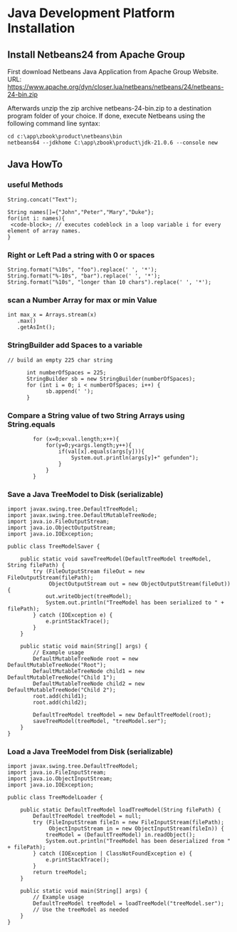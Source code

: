 # Java Development Platform Installation

## Install Netbeans24 from Apache Group

First download Netbeans Java Application from Apache Group Website.
URL: https://www.apache.org/dyn/closer.lua/netbeans/netbeans/24/netbeans-24-bin.zip

Afterwards unzip the zip archive netbeans-24-bin.zip to a destination program folder of your choice.
If done, execute Netbeans using the following command line syntax:

```
cd c:\app\zbook\product\netbeans\bin
netbeans64 --jdkhome C:\app\zbook\product\jdk-21.0.6 --console new
```


## Java HowTo

### useful Methods

```
String.concat("Text");

String names[]={"John","Peter","Mary","Duke"};
for(int i: names){
 <code-block>; // executes codeblock in a loop variable i for every element of array names.
}
```

### Right or Left Pad a string with 0  or spaces

```
String.format("%10s", "foo").replace(' ', '*');
String.format("%-10s", "bar").replace(' ', '*');
String.format("%10s", "longer than 10 chars").replace(' ', '*');
```
### scan a Number Array for max or min Value

```
int max_x = Arrays.stream(x)
   .max()
   .getAsInt();
```
### StringBuilder add Spaces to a variable

```
// build an empty 225 char string

      int numberOfSpaces = 225;
      StringBuilder sb = new StringBuilder(numberOfSpaces);
      for (int i = 0; i < numberOfSpaces; i++) {
            sb.append(' ');
      }
```
### Compare a String value of two String Arrays using String.equals

```
        for (x=0;x<val.length;x++){             
            for(y=0;y<args.length;y++){
                if(val[x].equals(args[y])){
                    System.out.println(args[y]+" gefunden");
                }                   
            }       
        }
```

### Save a Java TreeModel to Disk (serializable)

```
import javax.swing.tree.DefaultTreeModel;
import javax.swing.tree.DefaultMutableTreeNode;
import java.io.FileOutputStream;
import java.io.ObjectOutputStream;
import java.io.IOException;

public class TreeModelSaver {

    public static void saveTreeModel(DefaultTreeModel treeModel, String filePath) {
        try (FileOutputStream fileOut = new FileOutputStream(filePath);
             ObjectOutputStream out = new ObjectOutputStream(fileOut)) {
            out.writeObject(treeModel);
            System.out.println("TreeModel has been serialized to " + filePath);
        } catch (IOException e) {
            e.printStackTrace();
        }
    }

    public static void main(String[] args) {
        // Example usage
        DefaultMutableTreeNode root = new DefaultMutableTreeNode("Root");
        DefaultMutableTreeNode child1 = new DefaultMutableTreeNode("Child 1");
        DefaultMutableTreeNode child2 = new DefaultMutableTreeNode("Child 2");
        root.add(child1);
        root.add(child2);

        DefaultTreeModel treeModel = new DefaultTreeModel(root);
        saveTreeModel(treeModel, "treeModel.ser");
    }
}
```

### Load a Java TreeModel from Disk (serializable)

```
import javax.swing.tree.DefaultTreeModel;
import java.io.FileInputStream;
import java.io.ObjectInputStream;
import java.io.IOException;

public class TreeModelLoader {

    public static DefaultTreeModel loadTreeModel(String filePath) {
        DefaultTreeModel treeModel = null;
        try (FileInputStream fileIn = new FileInputStream(filePath);
             ObjectInputStream in = new ObjectInputStream(fileIn)) {
            treeModel = (DefaultTreeModel) in.readObject();
            System.out.println("TreeModel has been deserialized from " + filePath);
        } catch (IOException | ClassNotFoundException e) {
            e.printStackTrace();
        }
        return treeModel;
    }

    public static void main(String[] args) {
        // Example usage
        DefaultTreeModel treeModel = loadTreeModel("treeModel.ser");
        // Use the treeModel as needed
    }
}

```
